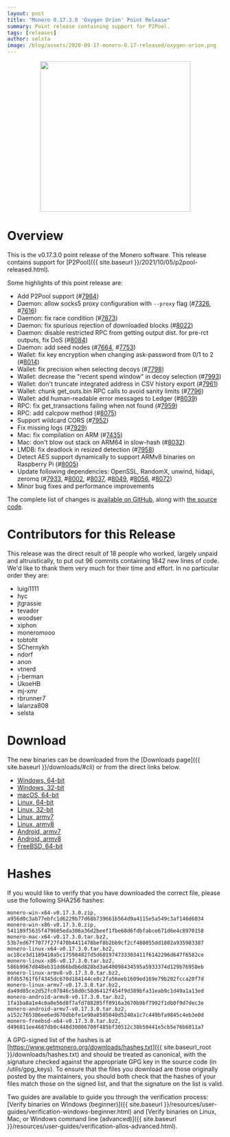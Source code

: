 ```yaml
---
layout: post
title: "Monero 0.17.3.0 'Oxygen Orion' Point Release"
summary: Point release containing support for P2Pool.
tags: [releases]
author: selsta
image: /blog/assets/2020-09-17-monero-0.17-released/oxygen-orion.png
---
```


<div align="center">
   <img src="{{ page.image }}" width="350px">
 </div>

# Overview

This is the v0.17.3.0 point release of the Monero software. This release contains support for [P2Pool]({{ site.baseurl }}/2021/10/05/p2pool-released.html).

Some highlights of this point release are:

- Add P2Pool support (#[7964](https://github.com/monero-project/monero/pull/7964))
- Daemon: allow socks5 proxy configuration with `--proxy` flag (#[7326](https://github.com/monero-project/monero/pull/7326), #[7616](https://github.com/monero-project/monero/pull/7616))
- Daemon: fix race condition (#[7873](https://github.com/monero-project/monero/pull/7873))
- Daemon: fix spurious rejection of downloaded blocks (#[8022](https://github.com/monero-project/monero/pull/8022))
- Daemon: disable restricted RPC from getting output dist. for pre-rct outputs, fix DoS (#[8084](https://github.com/monero-project/monero/pull/8084))
- Daemon: add seed nodes (#[7664](https://github.com/monero-project/monero/pull/7664), #[7753](https://github.com/monero-project/monero/pull/7753))
- Wallet: fix key encryption when changing ask-password from 0/1 to 2 (#[8014](https://github.com/monero-project/monero/pull/8014))
- Wallet: fix precision when selecting decoys (#[7798](https://github.com/monero-project/monero/pull/7798))
- Wallet: decrease the "recent spend window" in decoy selection (#[7993](https://github.com/monero-project/monero/pull/7993))
- Wallet: don't truncate integrated address in CSV history export (#[7961](https://github.com/monero-project/monero/pull/7961))
- Wallet: chunk get\_outs.bin RPC calls to avoid sanity limits (#[7796](https://github.com/monero-project/monero/pull/7796))
- Wallet: add human-readable error messages to Ledger (#[8039](https://github.com/monero-project/monero/pull/8039))
- RPC: fix get\_transactions failing when not found (#[7959](https://github.com/monero-project/monero/pull/7959))
- RPC: add calcpow method (#[8075](https://github.com/monero-project/monero/pull/8075))
- Support wildcard CORS (#[7952](https://github.com/monero-project/monero/pull/7952))
- Fix missing logs (#[7929](https://github.com/monero-project/monero/pull/7929))
- Mac: fix compilation on ARM (#[7435](https://github.com/monero-project/monero/pull/7435))
- Mac: don't blow out stack on ARM64 in slow-hash (#[8032](https://github.com/monero-project/monero/pull/8032))
- LMDB: fix deadlock in resized detection (#[7958](https://github.com/monero-project/monero/pull/7958))
- Detect AES support dynamically to support ARMv8 binaries on Raspberry Pi (#[8005](https://github.com/monero-project/monero/pull/8005))
- Update following dependencies: OpenSSL, RandomX, unwind, hidapi, zeromq (#[7933](https://github.com/monero-project/monero/pull/7933), #[8002](https://github.com/monero-project/monero/pull/8002), #[8037](https://github.com/monero-project/monero/pull/8037), #[8049](https://github.com/monero-project/monero/pull/8049), #[8056](https://github.com/monero-project/monero/pull/8056), #[8072](https://github.com/monero-project/monero/pull/8072))
- Minor bug fixes and performance improvements

The complete list of changes is [available on GitHub](https://github.com/monero-project/monero/compare/v0.17.2.3...v0.17.3.0), along with [the source code](https://github.com/monero-project/monero/tree/v0.17.3.0).

# Contributors for this Release

This release was the direct result of 18 people who worked, largely unpaid and altruistically, to put out 96 commits containing 1842 new lines of code. We'd like to thank them very much for their time and effort. In no particular order they are:

- luigi1111
- hyc
- jtgrassie
- tevador
- woodser
- xiphon
- moneromooo
- tobtoht
- SChernykh
- ndorf
- anon
- vtnerd
- j-berman
- UkoeHB
- mj-xmr
- rbrunner7
- lalanza808
- selsta

# Download

The new binaries can be downloaded from the [Downloads page]({{ site.baseurl }}/downloads/#cli) or from the direct links below.

- [Windows, 64-bit](https://downloads.getmonero.org/cli/monero-win-x64-v0.17.3.0.zip)
- [Windows, 32-bit](https://downloads.getmonero.org/cli/monero-win-x86-v0.17.3.0.zip)
- [macOS, 64-bit](https://downloads.getmonero.org/cli/monero-mac-x64-v0.17.3.0.tar.bz2)
- [Linux, 64-bit](https://downloads.getmonero.org/cli/monero-linux-x64-v0.17.3.0.tar.bz2)
- [Linux, 32-bit](https://downloads.getmonero.org/cli/monero-linux-x86-v0.17.3.0.tar.bz2)
- [Linux, armv7](https://downloads.getmonero.org/cli/monero-linux-armv7-v0.17.3.0.tar.bz2)
- [Linux, armv8](https://downloads.getmonero.org/cli/monero-linux-armv8-v0.17.3.0.tar.bz2)
- [Android, armv7](https://downloads.getmonero.org/cli/monero-android-armv7-v0.17.3.0.tar.bz2)
- [Android, armv8](https://downloads.getmonero.org/cli/monero-android-armv8-v0.17.3.0.tar.bz2)
- [FreeBSD, 64-bit](https://downloads.getmonero.org/cli/monero-freebsd-x64-v0.17.3.0.tar.bz2)

# Hashes

If you would like to verify that you have downloaded the correct file, please use the following SHA256 hashes:

```
monero-win-x64-v0.17.3.0.zip, a956d0c3ab77ebfc1d6229b77d68b739661b564d9a4115e5a549c3af146d6034
monero-win-x86-v0.17.3.0.zip, 541189f5635f479605eda306a36d2beef1fbe68d6fdbfabce671d6e4c8970158
monero-mac-x64-v0.17.3.0.tar.bz2, 53b7ed67f7077f27f470b4411478bef8b2bb9cf2cf480055dd1802a935983387
monero-linux-x64-v0.17.3.0.tar.bz2, ac18ce3d1189410a5c175984827d5d601974733303411f6142296d647f6582ce
monero-linux-x86-v0.17.3.0.tar.bz2, 586b9967d848eb31dd66bdb6d828bd3a640098434595a5933374d129b76958eb
monero-linux-armv8-v0.17.3.0.tar.bz2, 8fdb5761f6f4345dc670d184144ce8c2fa56eeb1609ed169e79b202fcca20f7d
monero-linux-armv7-v0.17.3.0.tar.bz2, da49d85ce2d52fc07846c58d0c58d6412f454f9d389bfa31eab9c1d49a1a13ed
monero-android-armv8-v0.17.3.0.tar.bz2, 1fa1ba8a1e4c6a0e56d8f7afd788205ff0916a3670b9bf7992f1db0f9d7dec3e
monero-android-armv7-v0.17.3.0.tar.bz2, a152c765386ee6ed670dbbfe1e90a8505040d5240a1c7c449bfa9845c4eb3e0d
monero-freebsd-x64-v0.17.3.0.tar.bz2, d496811ee4687db0c448d30086700f485bf30512c38b50441e5cb5e76b6011a7
```

A GPG-signed list of the hashes is at [https://www.getmonero.org/downloads/hashes.txt]({{ site.baseurl_root }}/downloads/hashes.txt) and should be treated as canonical, with the signature checked against the appropriate GPG key in the source code (in /utils/gpg_keys). To ensure that the files you download are those originally posted by the maintainers, you should both check that the hashes of your files match those on the signed list, and that the signature on the list is valid.

Two guides are available to guide you through the verification process: [Verify binaries on Windows (beginner)]({{ site.baseurl }}/resources/user-guides/verification-windows-beginner.html) and [Verify binaries on Linux, Mac, or Windows command line (advanced)]({{ site.baseurl }}/resources/user-guides/verification-allos-advanced.html).
